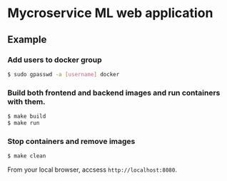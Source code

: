 # Mycroservice ML web application 
## Example 
### Add users to docker group
```bash
$ sudo gpasswd -a [username] docker
```

### Build both frontend and  backend images and run containers with them.
```bash
$ make build
$ make run
```
### Stop containers and remove images
```bash
$ make clean
```
From your local browser, accsess `http://localhost:8080`.
